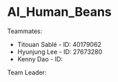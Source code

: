 # AI_Human_Beans

Teammates:
* Titouan Sablé - ID: 40179062
* Hyunjung Lee - ID: 27673280
* Kenny Dao - ID:

Team Leader:
